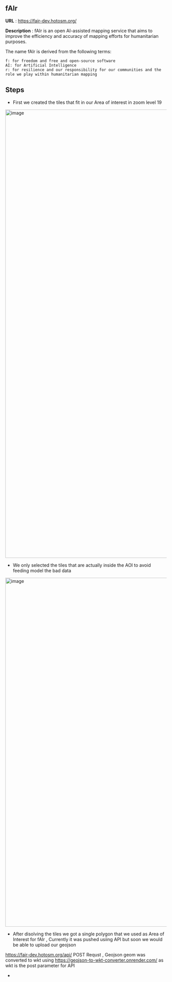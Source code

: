## fAIr 

**URL** : https://fair-dev.hotosm.org/

**Description** : fAIr is an open AI-assisted mapping service that aims to improve the efficiency and accuracy of mapping efforts for humanitarian purposes. 

The name fAIr is derived from the following terms:

    f: for freedom and free and open-source software
    AI: for Artificial Intelligence
    r: for resilience and our responsibility for our communities and the role we play within humanitarian mapping


## Steps 

- First we created the tiles that fit in our Area of interest in zoom level 19 

<img width="1402" alt="image" src="https://github.com/kshitijrajsharma/e2etemplate/assets/36752999/6b622cee-34de-4f18-9e33-351821a5aa2a">


- We only selected the tiles that are actually inside the AOI to avoid feeding model the bad data 

<img width="1091" alt="image" src="https://github.com/kshitijrajsharma/e2etemplate/assets/36752999/e5b0cd74-0d44-495f-8ba9-abae5c071a3f">

- After disolving the tiles we got a single polygon that we used as Area of Interest for fAIr , Currently it was pushed usiing API but soon we would be able to upload our geojson 

https://fair-dev.hotosm.org/api/ POST Requst , Geojson geom was converted to wkt using https://geojson-to-wkt-converter.onrender.com/ as wkt is the post parameter for API 

- 
